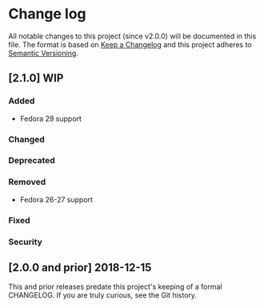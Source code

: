 <!--
# This file is part of the doubledog-mirrmaid Puppet module.
# Copyright 2018-2019 John Florian
# SPDX-License-Identifier: GPL-3.0-or-later

Template

## [VERSION] DATE/WIP
### Added
### Changed
### Deprecated
### Removed
### Fixed
### Security

-->

# Change log

All notable changes to this project (since v2.0.0) will be documented in this file.  The format is based on [Keep a Changelog](http://keepachangelog.com/en/1.0.0/) and this project adheres to [Semantic Versioning](http://semver.org).

## [2.1.0] WIP
### Added
- Fedora 29 support
### Changed
### Deprecated
### Removed
- Fedora 26-27 support
### Fixed
### Security

## [2.0.0 and prior] 2018-12-15

This and prior releases predate this project's keeping of a formal CHANGELOG.  If you are truly curious, see the Git history.
